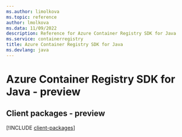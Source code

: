 ```yaml
---
ms.author: limolkova
ms.topic: reference
author: lmolkova
ms.data: 11/09/2022
description: Reference for Azure Container Registry SDK for Java
ms.service: containerregistry
title: Azure Container Registry SDK for Java
ms.devlang: java
---
```

# Azure Container Registry SDK for Java - preview

## Client packages - preview
[!INCLUDE [client-packages](container-registry-client-index.md)]
